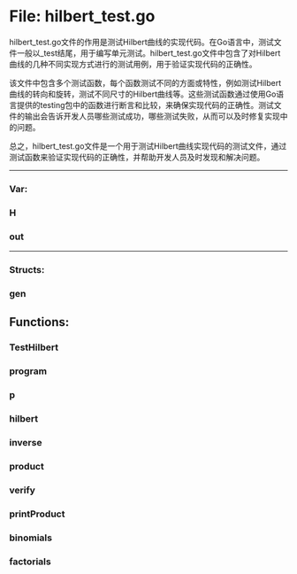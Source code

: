 # File: hilbert_test.go

hilbert_test.go文件的作用是测试Hilbert曲线的实现代码。在Go语言中，测试文件一般以_test结尾，用于编写单元测试。hilbert_test.go文件中包含了对Hilbert曲线的几种不同实现方式进行的测试用例，用于验证实现代码的正确性。

该文件中包含多个测试函数，每个函数测试不同的方面或特性，例如测试Hilbert曲线的转向和旋转，测试不同尺寸的Hilbert曲线等。这些测试函数通过使用Go语言提供的testing包中的函数进行断言和比较，来确保实现代码的正确性。测试文件的输出会告诉开发人员哪些测试成功，哪些测试失败，从而可以及时修复实现中的问题。

总之，hilbert_test.go文件是一个用于测试Hilbert曲线实现代码的测试文件，通过测试函数来验证实现代码的正确性，并帮助开发人员及时发现和解决问题。




---

### Var:

### H





### out








---

### Structs:

### gen





## Functions:

### TestHilbert





### program





### p





### hilbert





### inverse





### product





### verify





### printProduct





### binomials





### factorials






